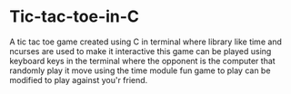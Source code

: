 # Tic-tac-toe-in-C
A tic tac toe game created using C in terminal where library like time and ncurses are used to make it interactive this game can be played using keyboard keys in the terminal where the opponent is the computer that randomly play it move using the time module fun game to play can be modified to play against you'r friend.
